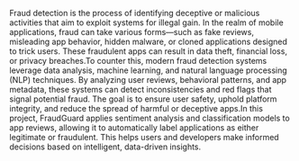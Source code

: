 Fraud detection is the process of identifying deceptive or malicious activities that aim to exploit systems for illegal gain. In the realm of mobile applications, fraud can take various forms—such as fake reviews, misleading app behavior, hidden malware, or cloned applications designed to trick users. These fraudulent apps can result in data theft, financial loss, or privacy breaches.To counter this, modern fraud detection systems leverage data analysis, machine learning, and natural language processing (NLP) techniques. By analyzing user reviews, behavioral patterns, and app metadata, these systems can detect inconsistencies and red flags that signal potential fraud. The goal is to ensure user safety, uphold platform integrity, and reduce the spread of harmful or deceptive apps.In this project, FraudGuard applies sentiment analysis and classification models to app reviews, allowing it to automatically label applications as either legitimate or fraudulent. This helps users and developers make informed decisions based on intelligent, data-driven insights.
